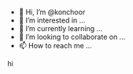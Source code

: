 - 👋 Hi, I’m @konchoor
- 👀 I’m interested in ...
- 🌱 I’m currently learning ...
- 💞️ I’m looking to collaborate on ...
- 📫 How to reach me ...

<!---
konchoor/konchoor is a ✨ special ✨ repository because its `README.md` (this file) appears on your GitHub profile.
You can click the Preview link to take a look at your changes.
---> hi


